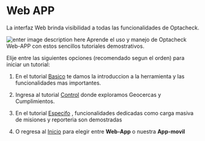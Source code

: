 
# Web APP

La interfaz Web brinda visibilidad a todas las funcionalidades de Optacheck. 

![enter image description here](https://hook-docs.s3.amazonaws.com/images/collage1.png)
Aprende el uso y manejo de Optacheck Web-APP con estos sencillos tutoriales demostrativos. 

Elije entre las siguientes opciones (recomendado segun el orden) para iniciar un tutorial:
 1. En el tutorial [Basico](/v1/web-app/basico/introduccion.html) te damos la introduccion a la herramienta y las funcionalidades mas importantes. 

2. Ingresa al tutorial [Control](https://stace.o/) donde exploramos Geocercas y Cumplimientos. 

3. En el tutorial [Especifo](https://stackedit.io/) , funcionalidades dedicadas como carga masiva de misiones y reporteria son demostradas

4. O regresa al [Inicio](https://docs.optacheck.com/v1/) para elegir entre **Web-App** o nuestra **App-movil**

<!--stackedit_data:
eyJoaXN0b3J5IjpbLTgxNjgyNjM0MywyNTg4NjkzNjIsLTk1Nz
Q0MTg3OCwtMTY4ODMzMTkwLDEzNTA4MjM4MjcsLTE1MTgzOTQy
MzBdfQ==
-->